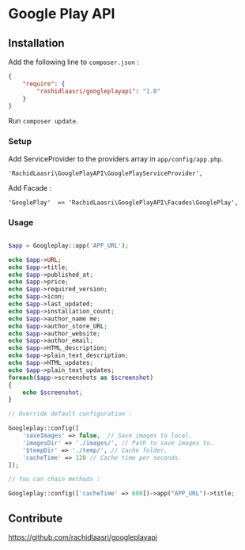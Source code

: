 Google Play API
==========

## Installation

Add the following line to `composer.json` :

```json
{
    "require": {
        "rashidlaasri/googleplayapi": "1.0"
    }
}
```

Run `composer update`.

### Setup

Add ServiceProvider to the providers array in `app/config/app.php`.

```
'RachidLaasri\GooglePlayAPI\GooglePlayServiceProvider',
```

Add Facade : 

```
'GooglePlay'  => 'RachidLaasri\GooglePlayAPI\Facades\GooglePlay',
```
### Usage
```php

$app = Googleplay::app('APP_URL');

echo $app->URL;
echo $app->title;
echo $app->published_at;
echo $app->price;
echo $app->required_version;
echo $app->icon;
echo $app->last_updated;
echo $app->installation_count;
echo $app->author_name me;
echo $app->author_store_URL;
echo $app->author_website;
echo $app->author_email;
echo $app->HTML_description;
echo $app->plain_text_description;
echo $app->HTML_updates;
echo $app->plain_text_updates;
foreach($app->screenshots as $screenshot)
{
    echo $screenshot;
}

// Override default configuration :

Googleplay::config([
    'saveImages' => false,  // Save images to local.
    'imagesDir' => './images/', // Path to save images to.
    '$tempDir' => './temp/', // Cache folder.
    'cacheTime' => 120 // Cache time per seconds.
]);

// You can chain methods :

Googleplay::config(['cacheTime' => 600])->app("APP_URL")->title;

```

## Contribute

https://github.com/rachidlaasri/googleplayapi

